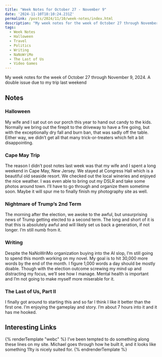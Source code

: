 ```yaml
---
title: "Week Notes for October 27 - November 9"
date: '2024-11-10T18:10:24.231Z'
permalink: /posts/2024/11/10/week-notes/index.html
description: "My week notes for the week of October 27 through November 9, 2024. A double issue due to my trip last weekend."
tags:
  - Week Notes
  - Halloween
  - Travel
  - Politics
  - Writing
  - NaNoWriMo
  - The Last of Us
  - Video Games
---
```


My week notes for the week of October 27 through November 9, 2024. A double issue due to my trip last weekend
<!-- excerpt -->

## Notes

### Halloween

My wife and I sat out on our porch this year to hand out candy to the kids. Normally we bring out the firepit to the driveway to have a fire going, but with the exceptionally dry fall and burn ban, that was sadly off the table. Either way, we didn’t get all that many trick-or-treaters which felt a bit disappointing.

### Cape May Trip

The reason I didn’t post notes last week was that my wife and I spent a long weekend in Cape May, New Jersey. We stayed at Congress Hall which is a beautiful old seaside resort. We checked out the local wineries and enjoyed the nice weather. I was even able to bring out my DSLR and take some photos around town. I’ll have to go through and organize them sometime soon. Maybe it will spur me to finally finish my photography site as well.

### Nightmare of Trump’s 2nd Term

The morning after the election, we awoke to the awful, but unsurprising news of Trump getting elected to a second term. The long and short of it is that this is absolutely awful and will likely set us back a generation, if not longer. I’m still numb from it.

### Writing

Despite the NaNoWriMo organization buying into the AI slop, I’m still going to spend this month working on my novel. My goal is to hit 30,000 more words by the end of the month. I figure 1,000 words a day should be mostly doable. Though with the election outcome screwing my mind up and distracting my focus, we’ll see how I manage. Mental health is important and I’m not going to make myself more miserable for it.

### The Last of Us, Part II

I finally got around to starting this and so far I think I like it better than the first one. I’m enjoying the gameplay and story. I’m about 7 hours into it and it has me hooked.

## Interesting Links

{% renderTemplate "webc" %}
<shared-link title="Building My Resume in HTML using Eleventy" url="https://michaelengen.com/posts/my-eleventy-resume/" author="Michael Engen">
I’ve been tempted to do something along these lines on my site. Michael goes through how he built it, and it looks like something 11ty is nicely suited for.
</shared-link>
{% endrenderTemplate %}
